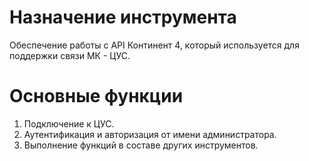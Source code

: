 # Назначение инструмента

Обеспечение работы с API Континент 4, который используется для поддержки связи МК - ЦУС.

# Основные функции

1. Подключение к ЦУС.
2. Аутентификация и авторизация от имени администратора.
3. Выполнение функций в составе других инструментов.
